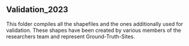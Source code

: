 ## Validation_2023

This folder compiles all the shapefiles and the ones additionally used for validation. These shapes have been created by various members of the researchers team and represent Ground-Truth-Sites.

